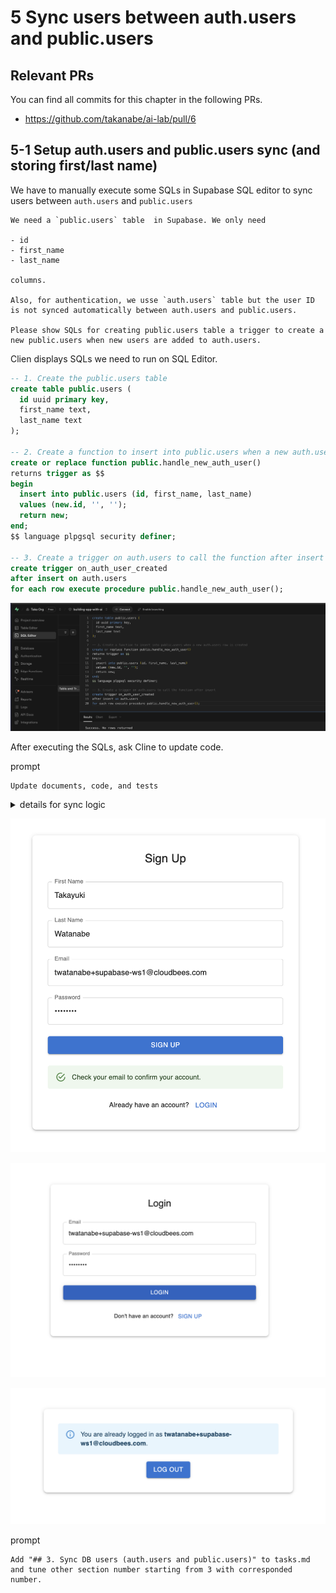 # 5 Sync users between auth.users and public.users

## Relevant PRs

You can find all commits for this chapter in the following PRs.

- https://github.com/takanabe/ai-lab/pull/6

## 5-1 Setup auth.users and public.users sync (and storing first/last name)

We have to manually execute some SQLs in Supabase SQL editor to sync users between `auth.users` and `public.users`

```
We need a `public.users` table  in Supabase. We only need 

- id
- first_name
- last_name

columns.

Also, for authentication, we usse `auth.users` table but the user ID is not synced automatically between auth.users and public.users. 

Please show SQLs for creating public.users table a trigger to create a new public.users when new users are added to auth.users.
```

Clien displays SQLs we need to run on SQL Editor.

```sql
-- 1. Create the public.users table
create table public.users (
  id uuid primary key,
  first_name text,
  last_name text
);

-- 2. Create a function to insert into public.users when a new auth.users row is created
create or replace function public.handle_new_auth_user()
returns trigger as $$
begin
  insert into public.users (id, first_name, last_name)
  values (new.id, '', '');
  return new;
end;
$$ language plpgsql security definer;

-- 3. Create a trigger on auth.users to call the function after insert
create trigger on_auth_user_created
after insert on auth.users
for each row execute procedure public.handle_new_auth_user();
```

![](images/5_1_Sync_users.png)

After executing the SQLs, ask Cline to update code.

prompt

```
Update documents, code, and tests
```

<details>
<summary>details for sync logic</summary>

To manage user profiles, we use two tables in Supabase:

- `auth.users`: Managed by Supabase Auth, stores authentication info.
- `public.users`: Stores user profile info (id, first_name, last_name).

### Step 1: Create and Sync public.users

```sql
-- 1. Create the public.users table
create table public.users (
  id uuid primary key,
  first_name text,
  last_name text
);

-- 2. Create a function to insert into public.users when a new auth.users row is created
create or replace function public.handle_new_auth_user()
returns trigger as $$
begin
  insert into public.users (id, first_name, last_name)
  values (new.id, '', '');
  return new;
end;
$$ language plpgsql security definer;

-- 3. Create a trigger on auth.users to call the function after insert
create trigger on_auth_user_created
after insert on auth.users
for each row execute procedure public.handle_new_auth_user();
```

### Step 2: Storing First and Last Name

After a user signs up, the app collects `first_name` and `last_name` in the SignUp form. Once the user is created in `auth.users`, the app updates the corresponding row in `public.users`:

```ts
// After successful signup and user is available
await supabase
  .from('users')
  .update({ first_name, last_name })
  .eq('id', user.id);
```

The code is responsible for this logic. This ensures that user profile information is kept in sync with authentication.
</details>


![](images/5_2_Signup.png)

![](images/5_3_Login.png)

![](images/5_4_Login_success.png)


prompt

```
Add "## 3. Sync DB users (auth.users and public.users)" to tasks.md and tune other section number starting from 3 with corresponded number.
```
